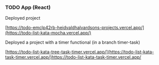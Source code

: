 ### TODO App (React)

Deployed project

[https://todo-emclp42rb-heidvaldhalvardsons-projects.vercel.app/](https://todo-list-kata-mocha.vercel.app/)

Deployed a project with a timer functional (in a branch timer-task)

[https://todo-list-kata-tree-task-timer.vercel.app/](https://todo-list-kata-task-timer.vercel.app/)https://todo-list-kata-task-timer.vercel.app/
